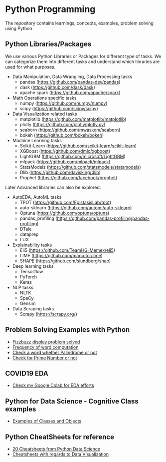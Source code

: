 # Python Programming

The repository contains learnings, concepts, examples, problem solving using Python

## Python Libraries/Packages

We use various Python Libraries or Packages for different type of tasks. We can categorize them into different tasks and understand which libraries are used for what purposes.

- Data Manipulation, Data Wrangling, Data Processing tasks
   - pandas (https://github.com/pandas-dev/pandas)
   - dask (https://github.com/dask/dask)
   - apache spark (https://github.com/apache/spark)
- Math Operations specific tasks
   - numpy (https://github.com/numpy/numpy)
   - scipy (https://github.com/scipy/scipy)
- Data Visualization related tasks
   - matplotlib (https://github.com/matplotlib/matplotlib)
   - plotly (https://github.com/plotly/plotly.py)
   - seaborn (https://github.com/mwaskom/seaborn)
   - bokeh (https://github.com/bokeh/bokeh)
- Machine Learning tasks
   - Scikit-Learn (https://github.com/scikit-learn/scikit-learn)
   - XGBoost (https://github.com/dmlc/xgboost)
   - LightGBM (https://github.com/microsoft/LightGBM)
   - mlpack (https://github.com/mlpack/mlpack)
   - StatsModels (https://github.com/statsmodels/statsmodels)
   - Dlib (https://github.com/davisking/dlib)
   - Prophet (https://github.com/facebook/prophet)

Later Advanced libraries can also be explored.

- AutoEDA, AutoML tasks
   - TPOT (https://github.com/EpistasisLab/tpot)
   - auto-sklearn (https://github.com/automl/auto-sklearn)
   - Optuna (https://github.com/optuna/optuna)
   - pandas_profiling (https://github.com/pandas-profiling/pandas-profiling)
   - DTale
   - dataprep
   - LUX
- Explainability tasks
   - Eli5 (https://github.com/TeamHG-Memex/eli5)
   - LIME (https://github.com/marcotcr/lime)
   - SHAPE (https://github.com/slundberg/shap)
- Deep learning tasks
   - Tensorflow
   - PyTorch
   - Keras
- NLP tasks
   - NLTK
   - SpaCy
   - Gensim
- Data Scraping tasks
   - Scrapy (https://scrapy.org/)

## Problem Solving Examples with Python

- [Fizzbuzz display problem solved](https://github.com/akshita001/PythonFocus/blob/main/fizzbuzz.py)
- [Frequency of word computation](https://github.com/akshita001/PythonFocus/blob/main/frequencyWord.py)
- [Check a word whether Palindrome or not](https://github.com/akshita001/PythonFocus/blob/main/isPalindrome.py)
- [Check for Prime Number or not](https://github.com/akshita001/PythonFocus/blob/main/isPrimeNumber.py)

## COVID19 EDA

- [Check my Google Colab for EDA efforts](https://colab.research.google.com/drive/1JUOzddTbJ0PJtNlEzyVZWKcY4Zgwjp8W?pli=1#scrollTo=4m-K9Hno-RbS)

## Python for Data Science - Cognitive Class examples
- [Examples of Classes and Objects](https://github.com/akshita001/PythonFocus/blob/main/Python_ClassesAndObjects.ipynb)


## Python CheatSheets for reference
- [20 Cheatsheets from Python Data Science](https://www.datasciencecentral.com/profiles/blogs/20-cheat-sheets-python-ml-data-science)
- [Cheatsheets with regards to Data Visualization](https://www.datavizualization.datasciencecentral.com/blog/cheat-sheet-data-visualization-in-python)



